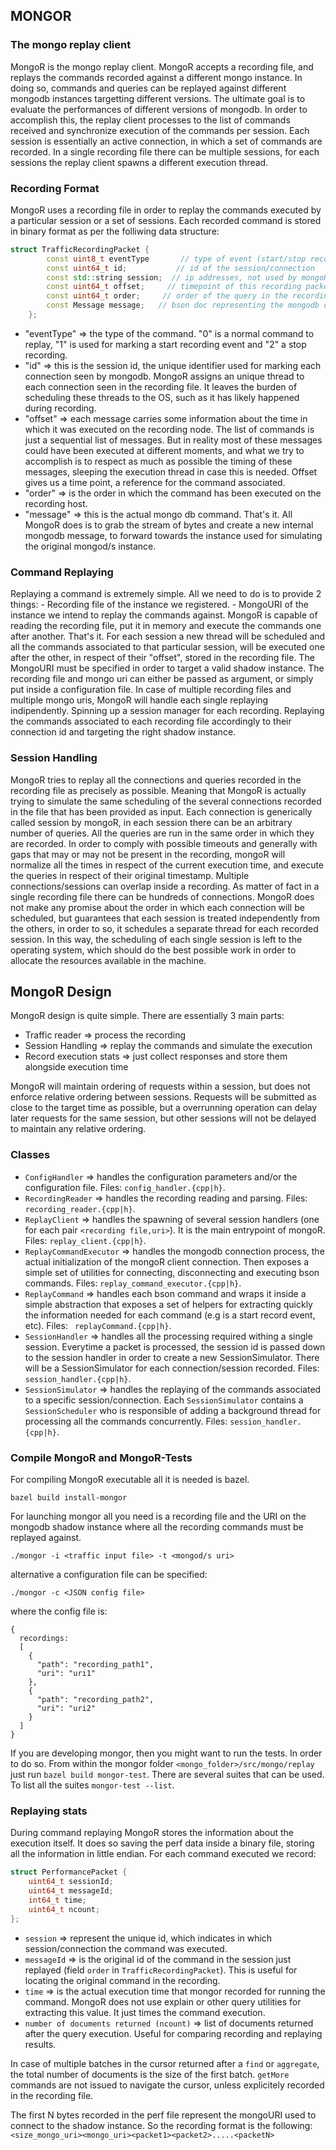 ## MONGOR

### The mongo replay client

MongoR is the mongo replay client. MongoR accepts a recording file, and replays the commands recorded against a different mongo instance.
In doing so, commands and queries can be replayed against different mongodb instances targetting different versions.
The ultimate goal is to evaluate the performances of different versions of mongodb.
In order to accomplish this, the replay client processes to the list of commands received and synchronize execution of the commands per session.
Each session is essentially an active connection, in which a set of commands are recorded.
In a single recording file there can be multiple sessions, for each sessions the replay client spawns a different execution thread.

### Recording Format

MongoR uses a recording file in order to replay the commands executed by a particular session or a set of sessions. Each recorded command is stored in binary format as per the folliwing data structure:

```cpp
struct TrafficRecordingPacket {
        const uint8_t eventType       // type of event (start/stop recording per session/connection)
        const uint64_t id;           // id of the session/connection
        const std::string session;  // ip addresses, not used by mongoR
        const uint64_t offset;     // timepoint of this recording packet. Some ref point from the beginning of the recording
        const uint64_t order;     // order of the query in the recording, for the session/connection recorded
        const Message message;   // bson doc representing the mongodb command (the query itself)
    };
```

- "eventType" => the type of the command. "0" is a normal command to replay, "1" is used for marking a start recording event and "2" a stop recording.
- "id" => this is the session id, the unique identifier used for marking each connection seen by mongodb. MongoR assigns an unique thread to each connection seen in the recording file. It leaves the burden of scheduling these threads to the OS, such as it has likely happened during recording.
- "offset" => each message carries some information about the time in which it was executed on the recording node. The list of commands is just a sequential list of messages. But in reality most of these messages could have been executed at different moments, and what we try to accomplish is to respect as much as possible the timing of these messages, sleeping the execution thread in case this is needed. Offset gives us a time point, a reference for the command associated.
- "order" => is the order in which the command has been executed on the recording host.
- "message" => this is the actual mongo db command. That's it. All MongoR does is to grab the stream of bytes and create a new internal mongodb message, to forward towards the instance used for simulating the original mongod/s instance.

### Command Replaying

Replaying a command is extremely simple. All we need to do is to provide 2 things: - Recording file of the instance we registered. - MongoURI of the instance we intend to replay the commands against.
MongoR is capable of reading the recording file, put it in memory and execute the commands one after another. That's it. For each session a new thread will be scheduled and all the commands associated to that particular session, will be executed one after the other, in respect of their "offset", stored in the recording file.
The MongoURI must be specified in order to target a valid shadow instance. The recording file and mongo uri can either be passed as argument, or simply put inside a configuration file.
In case of multiple recording files and multiple mongo uris, MongoR will handle each single replaying indipendently. Spinning up a session manager for each recording. Replaying the commands associated to each recording file accordingly to their connection id and targeting the right shadow instance.

### Session Handling

MongoR tries to replay all the connections and queries recorded in the recording file as precisely as possible. Meaning that MongoR is actually trying to simulate the same scheduling of the several connections recorded in the file that has been provided as input.
Each connection is generically called session by mongoR, in each session there can be an arbitrary number of queries. All the queries are run in the same order in which they are recorded. In order to comply with possible timeouts and generally with gaps that may or may not be present in the recording, mongoR will normalize all the times in respect of the current execution time, and execute the queries in respect of their original timestamp.
Multiple connections/sessions can overlap inside a recording. As matter of fact in a single recording file there can be hundreds of connections. MongoR does not make any promise about the order in which each connection will be scheduled, but guarantees that each session is treated independently from the others, in order to so, it schedules a separate thread for each recorded session. In this way, the scheduling of each single session is left to the operating system, which should do the best possible work in order to allocate the resources available in the machine.

## MongoR Design

MongoR design is quite simple. There are essentially 3 main parts:

- Traffic reader => process the recording
- Session Handling => replay the commands and simulate the execution
- Record execution stats => just collect responses and store them alongside execution time

MongoR will maintain ordering of requests within a session, but does not enforce relative ordering between sessions. Requests will be submitted as close to the target time as possible, but a overrunning operation can delay later requests for the same session, but other sessions will not be delayed to maintain any relative ordering.

### Classes

- `ConfigHandler` => handles the configuration parameters and/or the configuration file. Files: `config_handler.{cpp|h}`.
- `RecordingReader` => handles the recording reading and parsing. Files: `recording_reader.{cpp|h}`.
- `ReplayClient` => handles the spawning of several session handlers (one for each pair `<recording file,uri>`). It is the main entrypoint of mongoR. Files: `replay_client.{cpp|h}`.
- `ReplayCommandExecutor` => handles the mongodb connection process, the actual initialization of the mongoR client connection. Then exposes a simple set of utilities for connecting, disconnecting and executing bson commands. Files: `replay_command_executor.{cpp|h}`.
- `ReplayCommand` => handles each bson command and wraps it inside a simple abstraction that exposes a set of helpers for extracting quickly the information needed for each command (e.g is a start record event, etc). Files: ` replayCommand.{cpp|h}`.
- `SessionHandler` => handles all the processing required withing a single session. Everytime a packet is processed, the session id is passed down to the session handler in order to create a new SessionSimulator. There will be a SessionSimulator for each connection/session recorded. Files: `session_handler.{cpp|h}`.
- `SessionSimulator` => handles the replaying of the commands associated to a specific session/connection. Each `SessionSimulator` contains a `SessionScheduler` who is responsible of adding a background thread for processing all the commands concurrently. Files: `session_handler.{cpp|h}`.

### Compile MongoR and MongoR-Tests

For compiling MongoR executable all it is needed is bazel.

`bazel build install-mongor`

For launching mongor all you need is a recording file and the URI on the mongodb shadow instance where all the recording commands must be replayed against.

`./mongor -i <traffic input file> -t <mongod/s uri>`

alternative a configuration file can be specified:

`./mongor -c <JSON config file> `

where the config file is:

```
{
  recordings:
  [
    {
      "path": "recording_path1",
      "uri": "uri1"
    },
    {
      "path": "recording_path2",
      "uri": "uri2"
    }
  ]
}
```

If you are developing mongor, then you might want to run the tests. In order to do so. From within the mongor folder `<mongo_folder>/src/mongo/replay` just run `bazel build mongor-test`.
There are several suites that can be used. To list all the suites `mongor-test --list`.

### Replaying stats

During command replaying MongoR stores the information about the execution itself. It does so saving the perf data inside a binary file, storing all the information in little endian. For each command executed we record:

```cpp
struct PerformancePacket {
    uint64_t sessionId;
    uint64_t messageId;
    int64_t time;
    uint64_t ncount;
};
```

- `session` => represent the unique id, which indicates in which session/connection the command was executed.
- `messageId` => is the original id of the command in the session just replayed (field `order` in `TrafficRecordingPacket`). This is useful for locating the original command in the recording.
- `time` => is the actual execution time that mongor recorded for running the command. MongoR does not use explain or other query utilities for extracting this value. It just times the command execution.
- `number of documents returned (ncount)` => list of documents returned after the query execution. Useful for comparing recording and replaying results.

In case of multiple batches in the cursor returned after a `find` or `aggregate`, the total number of documents is the size of the first batch. `getMore` commands are not issued to navigate the cursor, unless explicitely recorded in the recording file.

The first N bytes recorded in the perf file represent the mongoURI used to connect to the shadow instance. So the recording format is the following:
`<size_mongo_uri><mongo_uri><packet1><packet2>.....<packetN>`
